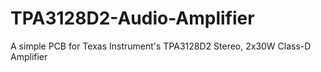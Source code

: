 # TPA3128D2-Audio-Amplifier
A simple PCB for Texas Instrument's TPA3128D2 Stereo, 2x30W Class-D Amplifier
